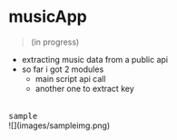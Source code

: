 # musicApp
> (in progress)

- extracting music data from a public api
- so far i got 2 modules
    + main script api call
    + another one to extract key




<br/>
<kbd>sample</kbd>
<br />
![](images/sampleimg.png)
<br/>
